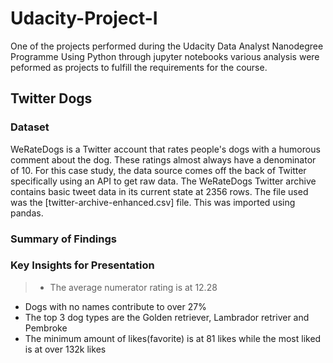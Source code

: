 # Udacity-Project-I
One of the projects performed during the Udacity Data Analyst Nanodegree Programme
Using Python through jupyter notebooks various analysis were peformed as projects to fulfill the requirements for the course.

## Twitter Dogs
### Dataset
WeRateDogs is a Twitter account that rates people's dogs with a humorous comment about the dog. These ratings almost always have a denominator of 10.
For this case study, the data source comes off the back of Twitter specifically using an API to get raw data. The WeRateDogs Twitter archive contains basic tweet data in its current state at 2356 rows. The file used was the [twitter-archive-enhanced.csv] file. This was imported using pandas.

### Summary of Findings

### Key Insights for Presentation
> - The average numerator rating is at 12.28
- Dogs with no names contribute to over 27%
- The top 3 dog types are the Golden retriever, Lambrador retriver and Pembroke
- The minimum amount of likes(favorite) is at 81 likes while the most liked is at over 132k likes
